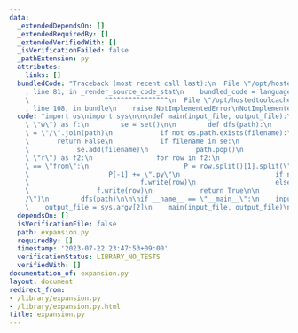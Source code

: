 ```yaml
---
data:
  _extendedDependsOn: []
  _extendedRequiredBy: []
  _extendedVerifiedWith: []
  _isVerificationFailed: false
  _pathExtension: py
  attributes:
    links: []
  bundledCode: "Traceback (most recent call last):\n  File \"/opt/hostedtoolcache/Python/3.11.4/x64/lib/python3.11/site-packages/onlinejudge_verify/documentation/build.py\"\
    , line 81, in _render_source_code_stat\n    bundled_code = language.bundle(\n\
    \                   ^^^^^^^^^^^^^^^^\n  File \"/opt/hostedtoolcache/Python/3.11.4/x64/lib/python3.11/site-packages/onlinejudge_verify/languages/python.py\"\
    , line 108, in bundle\n    raise NotImplementedError\nNotImplementedError\n"
  code: "import os\nimport sys\n\n\ndef main(input_file, output_file):\n    with open(output_file,\
    \ \"w\") as f:\n        se = set()\n\n        def dfs(path):\n            filename\
    \ = \"/\".join(path)\n            if not os.path.exists(filename):\n         \
    \       return False\n            if filename in se:\n                return True\n\
    \            se.add(filename)\n            path.pop()\n            with open(filename,\
    \ \"r\") as f2:\n                for row in f2:\n                    if row[:4]\
    \ == \"from\":\n                        P = row.split()[1].split(\".\")\n    \
    \                    P[-1] += \".py\"\n                        if not dfs(P):\n\
    \                            f.write(row)\n                    else:\n       \
    \                 f.write(row)\n            return True\n\n        path = input_file.split(\"\
    /\")\n        dfs(path)\n\n\nif __name__ == \"__main__\":\n    input_file = sys.argv[1]\n\
    \    output_file = sys.argv[2]\n    main(input_file, output_file)\n"
  dependsOn: []
  isVerificationFile: false
  path: expansion.py
  requiredBy: []
  timestamp: '2023-07-22 23:47:53+09:00'
  verificationStatus: LIBRARY_NO_TESTS
  verifiedWith: []
documentation_of: expansion.py
layout: document
redirect_from:
- /library/expansion.py
- /library/expansion.py.html
title: expansion.py
---
```

